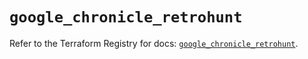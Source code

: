# `google_chronicle_retrohunt`

Refer to the Terraform Registry for docs: [`google_chronicle_retrohunt`](https://registry.terraform.io/providers/hashicorp/google/6.31.0/docs/resources/chronicle_retrohunt).
